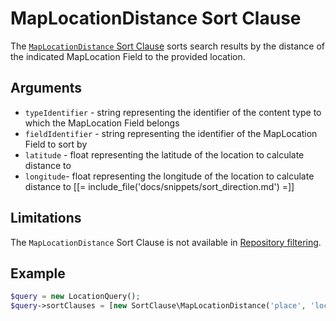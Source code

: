 # MapLocationDistance Sort Clause

The [`MapLocationDistance` Sort Clause](../../api/php_api/php_api_reference/classes/Ibexa-Contracts-Core-Repository-Values-Content-Query-SortClause-MapLocationDistance.html)
sorts search results by the distance of the indicated MapLocation Field to the provided location.

## Arguments

- `typeIdentifier` - string representing the identifier of the content type to which the MapLocation Field belongs
- `fieldIdentifier` - string representing the identifier of the MapLocation Field to sort by
- `latitude` - float representing the latitude of the location to calculate distance to
- `longitude`- float representing the longitude of the location to calculate distance to
[[= include_file('docs/snippets/sort_direction.md') =]]

## Limitations

The `MapLocationDistance` Sort Clause is not available in [Repository filtering](search_api.md#repository-filtering).

## Example

``` php
$query = new LocationQuery();
$query->sortClauses = [new SortClause\MapLocationDistance('place', 'location', 49.542889, 20.111349)];
```

